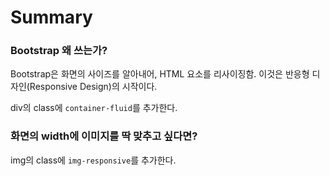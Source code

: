 # Summary

### Bootstrap 왜 쓰는가?

Bootstrap은 화면의 사이즈를 알아내어, HTML 요소를 리사이징함. 이것은 반응형 디자인(Responsive Design)의 시작이다.

div의 class에 `container-fluid`를 추가한다.

### 화면의 width에 이미지를 딱 맞추고 싶다면?

img의 class에 `img-responsive`를 추가한다.
